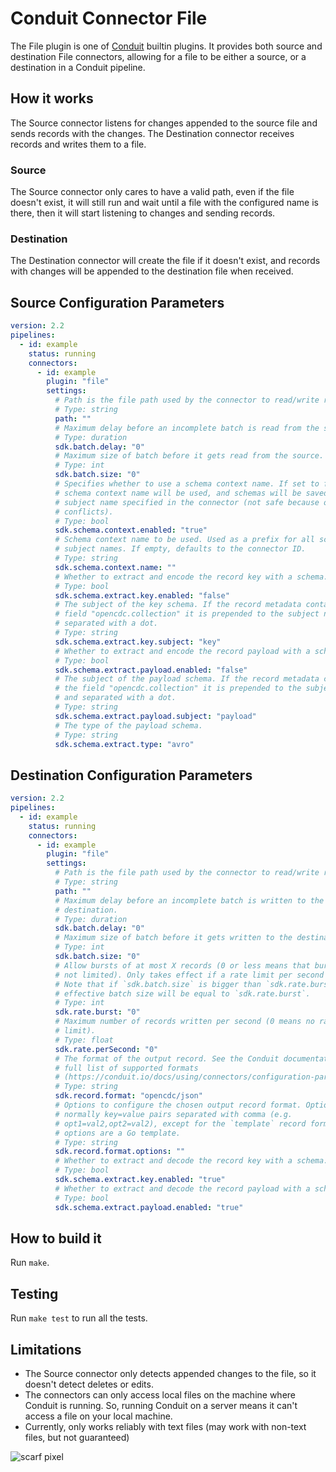# Conduit Connector File

The File plugin is one of [Conduit](https://github.com/ConduitIO/conduit) builtin plugins.
It provides both source and destination File connectors, allowing for a file to be either
a source, or a destination in a Conduit pipeline.

<!-- readmegen:description -->
## How it works

The Source connector listens for changes appended to the source file and
sends records with the changes.
The Destination connector receives records and writes them to a file.

### Source

The Source connector only cares to have a valid path, even if the file
doesn't exist, it will still run and wait until a file with the configured
name is there, then it will start listening to changes and sending records.

### Destination

The Destination connector will create the file if it doesn't exist, and
records with changes will be appended to the destination file when received.<!-- /readmegen:description -->

## Source Configuration Parameters

<!-- readmegen:source.parameters.yaml -->
```yaml
version: 2.2
pipelines:
  - id: example
    status: running
    connectors:
      - id: example
        plugin: "file"
        settings:
          # Path is the file path used by the connector to read/write records.
          # Type: string
          path: ""
          # Maximum delay before an incomplete batch is read from the source.
          # Type: duration
          sdk.batch.delay: "0"
          # Maximum size of batch before it gets read from the source.
          # Type: int
          sdk.batch.size: "0"
          # Specifies whether to use a schema context name. If set to false, no
          # schema context name will be used, and schemas will be saved with the
          # subject name specified in the connector (not safe because of name
          # conflicts).
          # Type: bool
          sdk.schema.context.enabled: "true"
          # Schema context name to be used. Used as a prefix for all schema
          # subject names. If empty, defaults to the connector ID.
          # Type: string
          sdk.schema.context.name: ""
          # Whether to extract and encode the record key with a schema.
          # Type: bool
          sdk.schema.extract.key.enabled: "false"
          # The subject of the key schema. If the record metadata contains the
          # field "opencdc.collection" it is prepended to the subject name and
          # separated with a dot.
          # Type: string
          sdk.schema.extract.key.subject: "key"
          # Whether to extract and encode the record payload with a schema.
          # Type: bool
          sdk.schema.extract.payload.enabled: "false"
          # The subject of the payload schema. If the record metadata contains
          # the field "opencdc.collection" it is prepended to the subject name
          # and separated with a dot.
          # Type: string
          sdk.schema.extract.payload.subject: "payload"
          # The type of the payload schema.
          # Type: string
          sdk.schema.extract.type: "avro"
```
<!-- /readmegen:source.parameters.yaml -->

## Destination Configuration Parameters

<!-- readmegen:destination.parameters.yaml -->
```yaml
version: 2.2
pipelines:
  - id: example
    status: running
    connectors:
      - id: example
        plugin: "file"
        settings:
          # Path is the file path used by the connector to read/write records.
          # Type: string
          path: ""
          # Maximum delay before an incomplete batch is written to the
          # destination.
          # Type: duration
          sdk.batch.delay: "0"
          # Maximum size of batch before it gets written to the destination.
          # Type: int
          sdk.batch.size: "0"
          # Allow bursts of at most X records (0 or less means that bursts are
          # not limited). Only takes effect if a rate limit per second is set.
          # Note that if `sdk.batch.size` is bigger than `sdk.rate.burst`, the
          # effective batch size will be equal to `sdk.rate.burst`.
          # Type: int
          sdk.rate.burst: "0"
          # Maximum number of records written per second (0 means no rate
          # limit).
          # Type: float
          sdk.rate.perSecond: "0"
          # The format of the output record. See the Conduit documentation for a
          # full list of supported formats
          # (https://conduit.io/docs/using/connectors/configuration-parameters/output-format).
          # Type: string
          sdk.record.format: "opencdc/json"
          # Options to configure the chosen output record format. Options are
          # normally key=value pairs separated with comma (e.g.
          # opt1=val2,opt2=val2), except for the `template` record format, where
          # options are a Go template.
          # Type: string
          sdk.record.format.options: ""
          # Whether to extract and decode the record key with a schema.
          # Type: bool
          sdk.schema.extract.key.enabled: "true"
          # Whether to extract and decode the record payload with a schema.
          # Type: bool
          sdk.schema.extract.payload.enabled: "true"
```
<!-- /readmegen:destination.parameters.yaml -->

## How to build it

Run `make`.

## Testing

Run `make test` to run all the tests.

## Limitations

* The  Source connector only detects appended changes to the file, so it
  doesn't detect deletes or edits.
* The connectors can only access local files on the machine where Conduit
  is running. So, running Conduit on a server means it can't access a file
  on your local machine.
* Currently, only works reliably with text files (may work with non-text
  files, but not guaranteed)

![scarf pixel](https://static.scarf.sh/a.png?x-pxid=42ff59b7-f26d-468d-8c8d-eafc530290cc)
